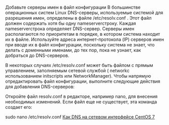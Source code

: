 Добавьте серверы имен в файл конфигурации
В большинстве операционных систем Linux DNS-серверы, используемые системой для разрешения имен, определены в файле /etc/resolv.conf . Этот файл должен содержать хотя бы одну nameserverстроку. Каждая nameserverстрока определяет DNS-сервер. Серверы имен располагаются по приоритетам в порядке, в котором система находит их в файле. Используйте адреса интернет-протокола (IP) серверов имен при вводе их в файл конфигурации, поскольку система не знает, что делать с доменными именами, до тех пор, пока не узнает, как добраться до DNS-серверов.

В некоторых случаях /etc/resolv.conf может быть файлом с прямым управлением, заполняемым сетевой службой ( networkс использованием initscripts или NetworkManager). Чтобы напрямую отредактировать файл конфигурации, выполните следующие действия для добавления DNS-серверов:

Откройте файл resolv.conf в редакторе, например nano, для внесения необходимых изменений. Если файл еще не существует, эта команда создает его:

sudo nano /etc/resolv.conf <a href="http://pyatilistnik.org/kak-v-centos-6-7-nastroit-staticheskiy-ip-adres/">Как DNS на сетевом интерфейсе CentOS 7</a>
